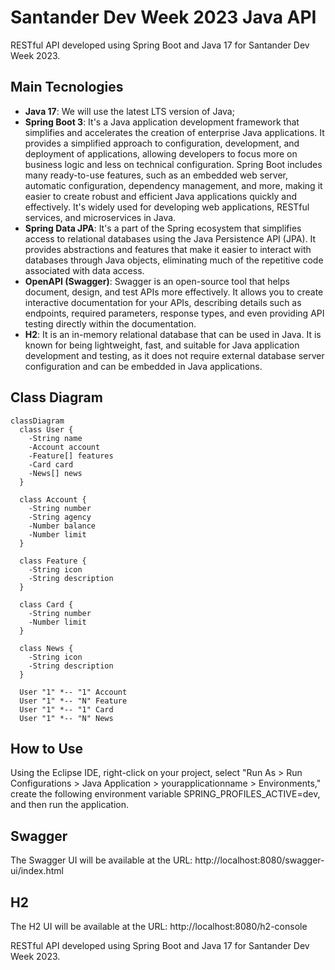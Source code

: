 # Santander Dev Week 2023 Java API

RESTful API developed using Spring Boot and Java 17 for Santander Dev Week 2023.

## Main Tecnologies
 - **Java 17**: We will use the latest LTS version of Java;
 - **Spring Boot 3**: It's a Java application development framework that simplifies and accelerates the creation of enterprise Java applications. It provides a simplified approach to configuration, development, and deployment of applications, allowing developers to focus more on business logic and less on technical configuration. Spring Boot includes many ready-to-use features, such as an embedded web server, automatic configuration, dependency management, and more, making it easier to create robust and efficient Java applications quickly and effectively. It's widely used for developing web applications, RESTful services, and microservices in Java.
 - **Spring Data JPA**: It's a part of the Spring ecosystem that simplifies access to relational databases using the Java Persistence API (JPA). It provides abstractions and features that make it easier to interact with databases through Java objects, eliminating much of the repetitive code associated with data access.
 - **OpenAPI (Swagger)**: Swagger is an open-source tool that helps document, design, and test APIs more effectively. It allows you to create interactive documentation for your APIs, describing details such as endpoints, required parameters, response types, and even providing API testing directly within the documentation.
 - **H2**: It is an in-memory relational database that can be used in Java. It is known for being lightweight, fast, and suitable for Java application development and testing, as it does not require external database server configuration and can be embedded in Java applications.

## Class Diagram

```mermaid
classDiagram
  class User {
    -String name
    -Account account
    -Feature[] features
    -Card card
    -News[] news
  }

  class Account {
    -String number
    -String agency
    -Number balance
    -Number limit
  }

  class Feature {
    -String icon
    -String description
  }

  class Card {
    -String number
    -Number limit
  }

  class News {
    -String icon
    -String description
  }

  User "1" *-- "1" Account
  User "1" *-- "N" Feature
  User "1" *-- "1" Card
  User "1" *-- "N" News
```

## How to Use
Using the Eclipse IDE, right-click on your project, select "Run As > Run Configurations > Java Application > yourapplicationname > Environments," create the following environment variable SPRING_PROFILES_ACTIVE=dev, and then run the application.

## Swagger
The Swagger UI will be available at the URL: http://localhost:8080/swagger-ui/index.html

## H2
The H2 UI will be available at the URL: http://localhost:8080/h2-console

RESTful API developed using Spring Boot and Java 17 for Santander Dev Week 2023.